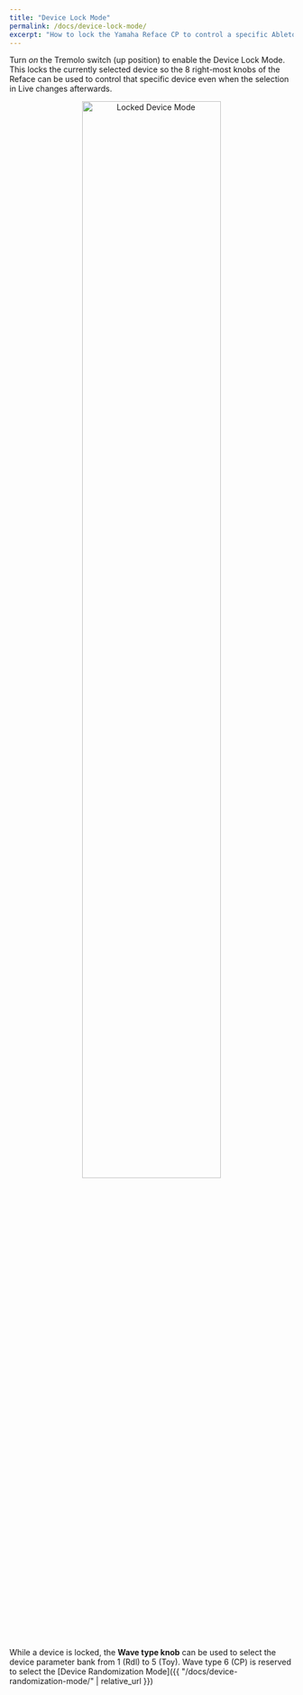 ```yaml
---
title: "Device Lock Mode"
permalink: /docs/device-lock-mode/
excerpt: "How to lock the Yamaha Reface CP to control a specific Ableton Live device."
---
```


Turn *on* the Tremolo switch (up position) to enable the Device Lock Mode. 
This locks the currently selected device so the 8 right-most knobs of the Reface can be used to control that specific device even when the selection in Live changes afterwards.

<p align="center">
    <img src="{{ '/assets/images/locked_device_mode.jpg' | relative_url }}" alt="Locked Device Mode" width="70%">
</p>

While a device is locked, the **Wave type knob** can be used to select the device parameter bank from 1 (Rdl) to 5 (Toy).
Wave type 6 (CP) is reserved to select the [Device Randomization Mode]({{ "/docs/device-randomization-mode/" | relative_url }})
